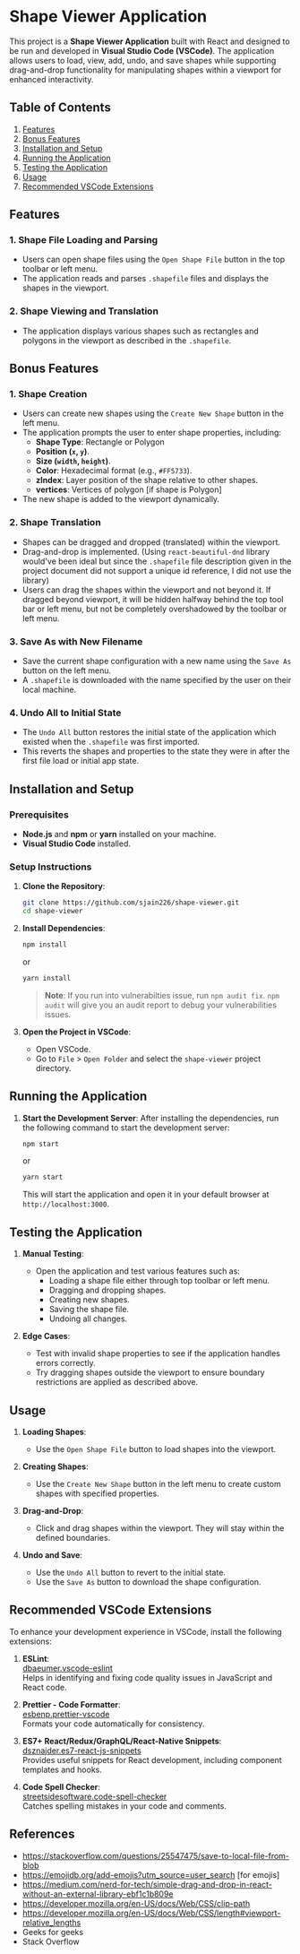 # Shape Viewer Application

This project is a **Shape Viewer Application** built with React and designed to be run and developed in **Visual Studio Code (VSCode)**. The application allows users to load, view, add, undo, and save shapes while supporting drag-and-drop functionality for manipulating shapes within a viewport for enhanced interactivity.

## Table of Contents
1. [Features](#features)
2. [Bonus Features](#bonus-features)
3. [Installation and Setup](#installation-and-setup)
4. [Running the Application](#running-the-application)
5. [Testing the Application](#testing-the-application)
6. [Usage](#usage)
7. [Recommended VSCode Extensions](#recommended-vscode-extensions)



## Features

### 1. Shape File Loading and Parsing
- Users can open shape files using the `Open Shape File` button in the top toolbar or left menu.
- The application reads and parses `.shapefile` files and displays the shapes in the viewport.

### 2. Shape Viewing and Translation
- The application displays various shapes such as rectangles and polygons in the viewport as described in the `.shapefile`.

## Bonus Features

### 1. Shape Creation
- Users can create new shapes using the `Create New Shape` button in the left menu.
- The application prompts the user to enter shape properties, including:
  - **Shape Type**: Rectangle or Polygon
  - **Position (`x`, `y`)**.
  - **Size (`width`, `height`)**.
  - **Color**: Hexadecimal format (e.g., `#FF5733`).
  - **zIndex**: Layer position of the shape relative 
  to other shapes.
  - **vertices**: Vertices of polygon [if shape is Polygon]
- The new shape is added to the viewport dynamically.

### 2. Shape Translation
- Shapes can be dragged and dropped (translated) within the viewport.
- Drag-and-drop is implemented. (Using `react-beautiful-dnd` library would've been ideal but since the `.shapefile` file description given in the project document did not support a unique id reference, I did not use the library)
- Users can drag the shapes within the viewport and not beyond it. If dragged beyond viewport, it will be hidden halfway behind the top tool bar or left menu, but not be completely overshadowed by the toolbar or left menu.

### 3. Save As with New Filename
- Save the current shape configuration with a new name using the `Save As` button on the left menu.
- A `.shapefile` is downloaded with the name specified by the user on their local machine.

### 4. Undo All to Initial State
- The `Undo All` button restores the initial state of the application which existed when the `.shapefile` was first imported.
- This reverts the shapes and properties to the state they were in after the first file load or initial app state.

## Installation and Setup

### Prerequisites
- **Node.js** and **npm** or **yarn** installed on your machine.
- **Visual Studio Code** installed.

### Setup Instructions
1. **Clone the Repository**:
   ```bash
   git clone https://github.com/sjain226/shape-viewer.git
   cd shape-viewer
   ```

2. **Install Dependencies**:
   ```bash
   npm install
   ```
   or
   ```bash
   yarn install
   ```
   > **Note**: If you run into vulnerabilties issue, run `npm audit fix`. `npm audit` will give you an audit report to debug your vulnerabilities issues.

3. **Open the Project in VSCode**:
   - Open VSCode.
   - Go to `File` > `Open Folder` and select the `shape-viewer` project directory.

## Running the Application

1. **Start the Development Server**:
   After installing the dependencies, run the following command to start the development server:
   ```bash
   npm start
   ```
   or
   ```bash
   yarn start
   ```
   This will start the application and open it in your default browser at `http://localhost:3000`.

## Testing the Application

1. **Manual Testing**:
   - Open the application and test various features such as:
     - Loading a shape file either through top toolbar or left menu.
     - Dragging and dropping shapes.
     - Creating new shapes.
     - Saving the shape file.
     - Undoing all changes.

2. **Edge Cases**:
   - Test with invalid shape properties to see if the application handles errors correctly.
   - Try dragging shapes outside the viewport to ensure boundary restrictions are applied as described above.

## Usage

1. **Loading Shapes**:
   - Use the `Open Shape File` button to load shapes into the viewport.

2. **Creating Shapes**:
   - Use the `Create New Shape` button in the left menu to create custom shapes with specified properties.

3. **Drag-and-Drop**:
   - Click and drag shapes within the viewport. They will stay within the defined boundaries.

4. **Undo and Save**:
   - Use the `Undo All` button to revert to the initial state.
   - Use the `Save As` button to download the shape configuration.

## Recommended VSCode Extensions

To enhance your development experience in VSCode, install the following extensions:

1. **ESLint**:  
   [dbaeumer.vscode-eslint](https://marketplace.visualstudio.com/items?itemName=dbaeumer.vscode-eslint)  
   Helps in identifying and fixing code quality issues in JavaScript and React code.

2. **Prettier - Code Formatter**:  
   [esbenp.prettier-vscode](https://marketplace.visualstudio.com/items?itemName=esbenp.prettier-vscode)  
   Formats your code automatically for consistency.

3. **ES7+ React/Redux/GraphQL/React-Native Snippets**:  
   [dsznajder.es7-react-js-snippets](https://marketplace.visualstudio.com/items?itemName=dsznajder.es7-react-js-snippets)  
   Provides useful snippets for React development, including component templates and hooks.

4. **Code Spell Checker**:  
   [streetsidesoftware.code-spell-checker](https://marketplace.visualstudio.com/items?itemName=streetsidesoftware.code-spell-checker)  
   Catches spelling mistakes in your code and comments.

## References

- https://stackoverflow.com/questions/25547475/save-to-local-file-from-blob
- https://emojidb.org/add-emojis?utm_source=user_search [for emojis]
- https://medium.com/nerd-for-tech/simple-drag-and-drop-in-react-without-an-external-library-ebf1c1b809e
- https://developer.mozilla.org/en-US/docs/Web/CSS/clip-path
- https://developer.mozilla.org/en-US/docs/Web/CSS/length#viewport-relative_lengths
- Geeks for geeks
- Stack Overflow
